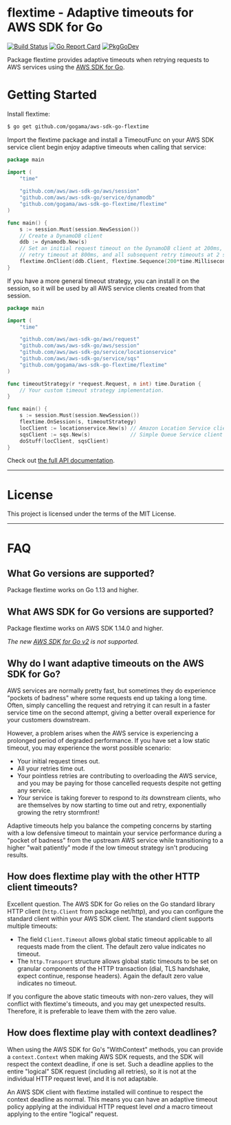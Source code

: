 flextime - Adaptive timeouts for AWS SDK for Go
===============================================

[![Build Status](https://travis-ci.com/gogama/aws-sdk-go-flextime.svg)](https://travis-ci.com/gogama/aws-sdk-go-flextime) [![Go Report Card](https://goreportcard.com/badge/github.com/gogama/aws-sdk-go-flextime)](https://goreportcard.com/report/github.com/gogama/aws-sdk-go-flextime) [![PkgGoDev](https://pkg.go.dev/badge/github.com/gogama/aws-sdk-go-flextime)](https://pkg.go.dev/github.com/gogama/aws-sdk-go-flextime)

Package flextime provides adaptive timeouts when retrying requests to AWS
services using the [AWS SDK for Go](https://github.com/aws/aws-sdk-go).

Getting Started
===============

Install flextime:

```sh
$ go get github.com/gogama/aws-sdk-go-flextime
```

Import the flextime package and install a TimeoutFunc on your AWS SDK service
client begin enjoy adaptive timeouts when calling that service:

```go
package main

import (
	"time"
	
	"github.com/aws/aws-sdk-go/aws/session"
	"github.com/aws/aws-sdk-go/service/dynamodb"
	"github.com/gogama/aws-sdk-go-flextime/flextime"
)

func main() {
	s := session.Must(session.NewSession())
	// Create a DynamoDB client
	ddb := dynamodb.New(s)
	// Set an initial request timeout on the DynamoDB client at 200ms, a first
	// retry timeout at 800ms, and all subsequent retry timeouts at 2 seconds.
	flextime.OnClient(ddb.Client, flextime.Sequence(200*time.Millisecond, 800*time.Millisecond, 2*time.Second))
}
```

If you have a more general timeout strategy, you can install it on the session,
so it will be used by all AWS service clients created from that session.

```go
package main

import (
	"time"

	"github.com/aws/aws-sdk-go/aws/request"
	"github.com/aws/aws-sdk-go/aws/session"
	"github.com/aws/aws-sdk-go/service/locationservice"
	"github.com/aws/aws-sdk-go/service/sqs"
	"github.com/gogama/aws-sdk-go-flextime/flextime"
)

func timeoutStrategy(r *request.Request, n int) time.Duration {
	// Your custom timeout strategy implementation.
}

func main() {
	s := session.Must(session.NewSession())
	flextime.OnSession(s, timeoutStrategy)
	locClient := locationservice.New(s) // Amazon Location Service client uses custom timeout strategy.
	sqsClient := sqs.New(s)             // Simple Queue Service client uses same custom timeout strategy.
	doStuff(locClient, sqsClient)
}
```

Check out [the full API documentation](https://pkg.go.dev/github.com/gogama/aws-sdk-go-flextime).

---

License
=======

This project is licensed under the terms of the MIT License.

---

FAQ
===

## What Go versions are supported?

Package flextime works on Go 1.13 and higher.

## What AWS SDK for Go versions are supported?

Package flextime works on AWS SDK 1.14.0 and higher.

*The new [AWS SDK for Go v2](https://github.com/aws/aws-sdk-go-v2) is not
supported.*

## Why do I want adaptive timeouts on the AWS SDK for Go?

AWS services are normally pretty fast, but sometimes they do experience "pockets
of badness" where some requests end up taking a long time. Often, simply
cancelling the request and retrying it can result in a faster service time on
the second attempt, giving a better overall experience for your customers
downstream.

However, a problem arises when the AWS service is experiencing a prolonged period
of  degraded performance. If you have set a low static timeout, you may experience
the worst possible scenario:

- Your initial request times out.
- All your retries time out.
- Your pointless retries are contributing to overloading the AWS service, and
  you may be paying for those cancelled requests despite not getting any service. 
- *Your* service is taking forever to respond to *its* downstream clients, who
  are themselves by now starting to time out and retry, exponentially growing
  the retry stormfront!

Adaptive timeouts help you balance the competing concerns by starting with a low
defensive timeout to maintain your service performance during a "pocket of
badness" from the upstream AWS service while transitioning to a higher "wait
patiently" mode if the low timeout strategy isn't producing results.

## How does flextime play with the other HTTP client timeouts?

Excellent question. The AWS SDK for Go relies on the Go standard library HTTP
client (`http.Client` from package net/http), and you can configure the standard
client within your AWS SDK client. The standard client supports multiple timeouts:

- The field `Client.Timeout` allows global static timeout applicable to all
  requests made from the client. The default zero value indicates no timeout.
- The `http.Transport` structure allows global static timeouts to be set on
  granular components of the HTTP transaction (dial, TLS handshake, expect
  continue, response headers). Again the default zero value indicates no timeout.

If you configure the above static timeouts with non-zero values, they will
conflict with flextime's timeouts, and you may get unexpected results.
Therefore, it is preferable to leave them with the zero value.

## How does flextime play with context deadlines?

When using the AWS SDK for Go's "WithContext" methods, you can provide a
`context.Context` when making AWS SDK requests, and the SDK will respect the
context deadline, if one is set. Such a deadline applies to the entire "logical"
SDK request (including all retries), so it is not at the individual HTTP request
level, and it is not adaptable.

An AWS SDK client with flextime installed will continue to respect the context
deadline as normal. This means you can have an adaptive timeout policy applying
at the individual HTTP request level *and* a macro timeout applying to the
entire "logical" request.
